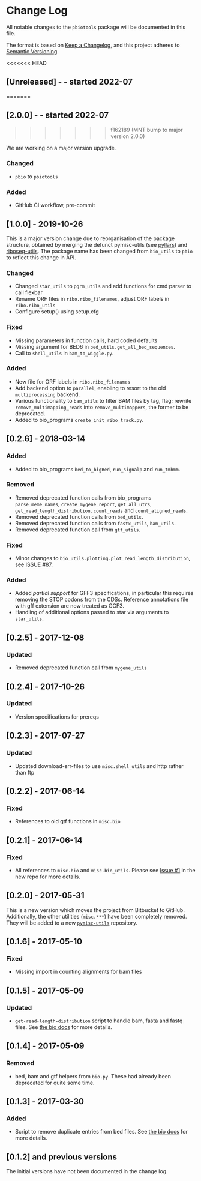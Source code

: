 # Change Log

All notable changes to the `pbiotools` package will be documented in this file.

The format is based on [Keep a Changelog](http://keepachangelog.com/),
and this project adheres to [Semantic Versioning](http://semver.org/).

<<<<<<< HEAD
## [Unreleased] - - started 2022-07
=======
## [2.0.0] - - started 2022-07
>>>>>>> f162189 (MNT bump to major version 2.0.0)

We are working on a major version upgrade.

### Changed

- `pbio` to `pbiotools`

### Added

- GitHub CI workflow, pre-commit

## [1.0.0] - 2019-10-26

This is a major version change due to reorganisation of the package structure, obtained by merging
the defunct pymisc-utils (see [pyllars](https://github.com/bmmalone/pyllars)) and [riboseq-utils](https://github.com/dieterich-lab/riboseq-utils).
The package name has been changed from `bio_utils` to `pbio` to reflect this change in API.

### Changed

- Changed `star_utils` to `pgrm_utils` and add functions for cmd parser to call flexbar
- Rename ORF files in `ribo.ribo_filenames`, adjust ORF labels in `ribo.ribo_utils`
- Configure setup() using setup.cfg

### Fixed

- Missing parameters in function calls, hard coded defaults
- Missing argument for BED6 in `bed_utils.get_all_bed_sequences`.
- Call to `shell_utils` in `bam_to_wiggle.py`.

### Added

- New file for ORF labels in `ribo.ribo_filenames`
- Add backend option to `parallel`, enabling to resort to the old `multiprocessing` backend.
- Various functionality to `bam_utils` to filter BAM files by tag, flag;
  rewrite `remove_multimapping_reads` into `remove_multimappers`, the former
  to be deprecated.
- Added to bio_programs `create_init_ribo_track.py`.

## [0.2.6] - 2018-03-14

### Added

- Added to bio_programs `bed_to_bigBed`, `run_signalp` and `run_tmhmm`.

### Removed

- Removed deprecated function calls from bio_programs `parse_meme_names`,
  `create_mygene_report`, `get_all_utrs`, `get_read_length_distribution`,
  `count_reads` and `count_aligned_reads`.
- Removed deprecated function calls from `bed_utils`.
- Removed deprecated function calls from
  `fastx_utils`, `bam_utils`.
- Removed deprecated function call from `gtf_utils`.

### Fixed

- Minor changes to `bio_utils.plotting.plot_read_length_distribution`,
  see [ISSUE #87](https://github.com/dieterich-lab/rp-bp/issues/87).

### Added

- Added _partial support_ for GFF3 specifications, in particular this requires removing the
  STOP codons from the CDSs. Reference annotations file with gff extension are now
  treated as GGF3.
- Handling of additional options passed to star via arguments to `star_utils`.

## [0.2.5] - 2017-12-08

### Updated

- Removed deprecated function call from `mygene_utils`

## [0.2.4] - 2017-10-26

### Updated

- Version specifications for prereqs

## [0.2.3] - 2017-07-27

### Updated

- Updated download-srr-files to use `misc.shell_utils` and http rather than ftp

## [0.2.2] - 2017-06-14

### Fixed

- References to old gtf functions in `misc.bio`

## [0.2.1] - 2017-06-14

### Fixed

- All references to `misc.bio` and `misc.bio_utils`. Please see
  [Issue #1](https://github.com/bmmalone/pybio-utils/issues/1) in the new repo
  for more details.

## [0.2.0] - 2017-05-31

This is a new version which moves the project from Bitbucket to GitHub.
Additionally, the other utilities (`misc.***`) have been completely
removed. They will be added to a new
[`pymisc-utils`](https://github.com/bmmalone/pymisc-utils) repository.

## [0.1.6] - 2017-05-10

### Fixed

- Missing import in counting alignments for bam files

## [0.1.5] - 2017-05-09

### Updated

- `get-read-length-distribution` script to handle bam, fasta and fastq files.
  See [the bio docs](docs/bio.md#get-read-length-distributions) for more
  details.

## [0.1.4] - 2017-05-09

### Removed

- bed, bam and gtf helpers from `bio.py`. These had already been deprecated for
  quite some time.

## [0.1.3] - 2017-03-30

### Added

- Script to remove duplicate entries from bed files. See
  [the bio docs](docs/bio.md#merge-bed12-files-and-remove-duplicate-entries)
  for more details.

## [0.1.2] and previous versions

The initial versions have not been documented in the change log.

